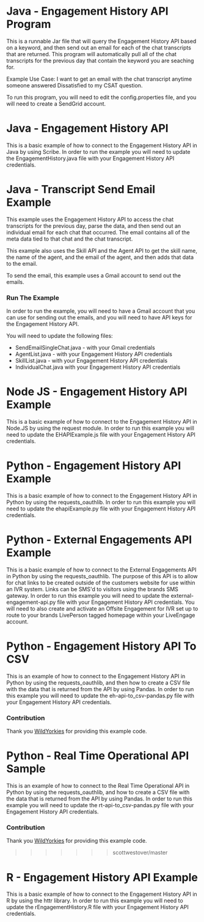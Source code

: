 # Java - Engagement History API Program
This is a runnable Jar file that will query the Engagement History API based on a keyword, and then send out an email for each of the chat transcripts that are returned. This program will automatically pull all of the chat transcripts for the previous day that contain the keyword you are seaching for.

Example Use Case: I want to get an email with the chat transcript anytime someone answered Dissatisfied to my CSAT question. 

To run this program, you will need to edit the config.properties file, and you will need to create a SendGrid account.

# Java - Engagement History API
This is a basic example of how to connect to the Engagement History API in Java by using Scribe. In order to run the example you will need to update the EngagementHistory.java file with your Engagement History API credentials.

# Java - Transcript Send Email Example
This example uses the Engagement History API to access the chat transcripts for the previous day, parse the data, and then send out an individual email for each chat that occurred. The email contains all of the meta data tied to that chat and the chat transcript. 

This example also uses the Skill API and the Agent API to get the skill name, the name of the agent, and the email of the agent, and then adds that data to the email.

To send the email, this example uses a Gmail account to send out the emails.

### Run The Example
In order to run the example, you will need to have a Gmail account that you can use for sending out the emails, and you will need to have API keys for the Engagement History API. 

You will need to update the following files:
* SendEmailSingleChat.java - with your Gmail credentials
* AgentList.java - with your Engagement History API credentials
* SkillList.java - with your Engagement History API credentials
* IndividualChat.java  with your Engagement History API credentials

# Node JS - Engagement History API Example
This is a basic example of how to connect to the Engagement History API in Node.JS by using the request module. In order to run this example you will need to update the EHAPIExample.js file with your Engagement History API credentials.

# Python - Engagement History API Example
This is a basic example of how to connect to the Engagement History API in Python by using the requests_oauthlib. In order to run this example you will need to update the ehapiExample.py file with your Engagement History API credentials.

# Python - External Engagements API Example
This is a basic example of how to connect to the External Engagements API in Python by using the requests_oauthlib. The purpose of this API is to allow for chat links to be created outside of the customers website for use within an IVR system. Links can be SMS'd to visitors using the brands SMS gateway. In order to run this example you will need to update the external-engagement-api.py file with your Engagement History API credentials. You will need to also create and activate an Offsite Engagement for IVR set up to route to your brands LivePerson tagged homepage within your LiveEngage account.

# Python - Engagement History API To CSV
This is an example of how to connect to the Engagement History API in Python by using the requests_oauthlib, and then how to create a CSV file with the data that is returned from the API by using Pandas. In order to run this example you will need to update the eh-api-to_csv-pandas.py file with your Engagement History API credentials.

### Contribution 
Thank you [WildYorkies](https://github.com/WildYorkies) for providing this example code.

# Python - Real Time Operational API Sample
This is an example of how to connect to the Real Time Operational API in Python by using the requests_oauthlib, and how to create a CSV file with the data that is returned from the API by using Pandas. In order to run this example you will need to update the rt-api-to_csv-pandas.py file with your Engagement History API credentials.

### Contribution 
Thank you [WildYorkies](https://github.com/WildYorkies) for providing this example code.
>>>>>>> scottwestover/master

# R - Engagement History API Example
This is a basic example of how to connect to the Engagement History API in R by using the httr library. In order to run this example you will need to update the rEngagementHistory.R file with your Engagement History API credentials.

